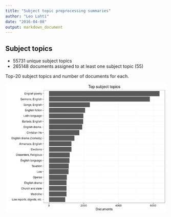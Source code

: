 ```yaml
---
title: "Subject topic preprocessing summaries"
author: "Leo Lahti"
date: "2016-04-08"
output: markdown_document
---
```


## Subject topics



  * 55731 unique subject topics
  * 265148 documents assigned to at least one subject topic (55)

Top-20 subject topics and number of documents for each.

![plot of chunk summarytopics22](figure/summarytopics22-1.png)
